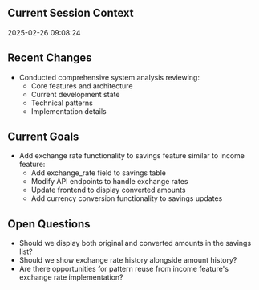 ## Current Session Context
2025-02-26 09:08:24

## Recent Changes
- Conducted comprehensive system analysis reviewing:
  - Core features and architecture
  - Current development state
  - Technical patterns
  - Implementation details

## Current Goals
- Add exchange rate functionality to savings feature similar to income feature:
  - Add exchange_rate field to savings table
  - Modify API endpoints to handle exchange rates
  - Update frontend to display converted amounts
  - Add currency conversion functionality to savings updates

## Open Questions
- Should we display both original and converted amounts in the savings list?
- Should we show exchange rate history alongside amount history?
- Are there opportunities for pattern reuse from income feature's exchange rate implementation?